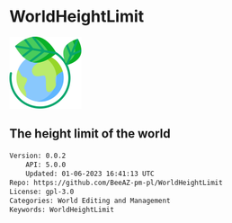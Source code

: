 # WorldHeightLimit
<img src="https://raw.githubusercontent.com/BeeAZ-pm-pl/WorldHeightLimit/36e1f4371992a6eb7d27e3d5f8fc0a7e04de7d2e/icon.png" width="128" height="128" />

## The height limit of the world
```properties
Version: 0.0.2
    API: 5.0.0
    Updated: 01-06-2023 16:41:13 UTC
Repo: https://github.com/BeeAZ-pm-pl/WorldHeightLimit
License: gpl-3.0
Categories: World Editing and Management
Keywords: WorldHeightLimit
```